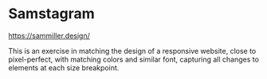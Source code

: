 # Samstagram

https://sammiller.design/

This is an exercise in matching the design of a responsive website, close to pixel-perfect, with matching colors and similar font, capturing all changes to elements at each size breakpoint.
